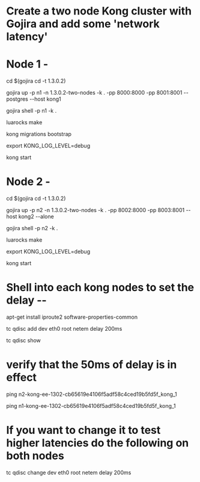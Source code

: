 # Create a two node Kong cluster with Gojira and add some 'network latency' 
# Node 1 -

cd $(gojira cd -t 1.3.0.2)

gojira up -p n1 -n 1.3.0.2-two-nodes -k . -pp 8000:8000 -pp 8001:8001 --postgres --host kong1

gojira shell -p n1 -k .

luarocks make

kong migrations bootstrap

export KONG_LOG_LEVEL=debug

kong start


# Node 2 -

cd $(gojira cd -t 1.3.0.2)

gojira up -p n2 -n 1.3.0.2-two-nodes -k . -pp 8002:8000 -pp 8003:8001 --host kong2 --alone

gojira shell -p n2 -k .

luarocks make

export KONG_LOG_LEVEL=debug

kong start


# Shell into  each kong nodes to set the delay --  

apt-get install iproute2 software-properties-common

tc qdisc add dev eth0 root netem delay 200ms

tc qdisc show

# verify that the 50ms of delay is in effect

ping n2-kong-ee-1302-cb65619e4106f5adf58c4ced19b5fd5f_kong_1

ping n1-kong-ee-1302-cb65619e4106f5adf58c4ced19b5fd5f_kong_1

# If you want to change it to test higher latencies do the following on both nodes

tc qdisc change dev eth0 root netem delay 200ms